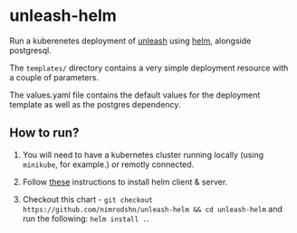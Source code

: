 # unleash-helm

Run a kuberenetes deployment of [unleash](https://github.com/Unleash/unleash) using [helm](https://github.com/helm/charts),
alongside postgresql.

The `templates/` directory contains a very simple deployment resource with a couple of parameters.

The values.yaml file contains the default values for the deployment template as well as the postgres dependency.

## How to run?

1. You will need to have a kubernetes cluster running locally (using `minikube`, for example.) or remotly connected.

2. Follow [these](https://helm.sh/docs/using_helm/#quickstart-guide) instructions to install helm client & server.

3. Checkout this chart - `git checkout https://github.com/nimrodshn/unleash-helm && cd unleash-helm` and run the following:
`helm install .`.

